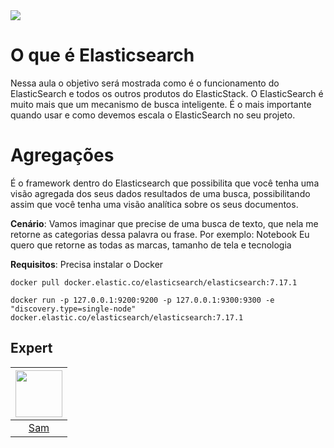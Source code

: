 <img src="https://storage.googleapis.com/golden-wind/experts-club/capa-github.svg" />

# O que é Elasticsearch

Nessa aula o objetivo será mostrada como é o funcionamento do ElasticSearch e todos os outros produtos do ElasticStack. O ElasticSearch é muito mais que um mecanismo de busca inteligente.  É o mais importante quando usar e como devemos escala o ElasticSearch no seu projeto. 

# Agregações

É o framework dentro do Elasticsearch que possibilita que você tenha uma visão agregada dos seus dados resultados de uma busca, possibilitando assim que você tenha uma visão analítica sobre os seus documentos.

**Cenário**: Vamos imaginar que precise de uma busca de texto, que nela me retorne as categorias dessa palavra ou frase. Por exemplo: Notebook
Eu quero que retorne as todas as marcas, tamanho de tela e tecnologia

**Requisitos**:
Precisa instalar o Docker

```
docker pull docker.elastic.co/elasticsearch/elasticsearch:7.17.1

docker run -p 127.0.0.1:9200:9200 -p 127.0.0.1:9300:9300 -e "discovery.type=single-node" docker.elastic.co/elasticsearch/elasticsearch:7.17.1
```

## Expert

| [<img src="https://avatars.githubusercontent.com/u/57687300?s=400&u=79494f446d1fa4c328e4a7902ec790e9179a4889&v=4" width="75px;"/>](https://github.com/samantadearaujo") |
| :-: |
|[Sam](https://github.com/samantadearaujo)|
